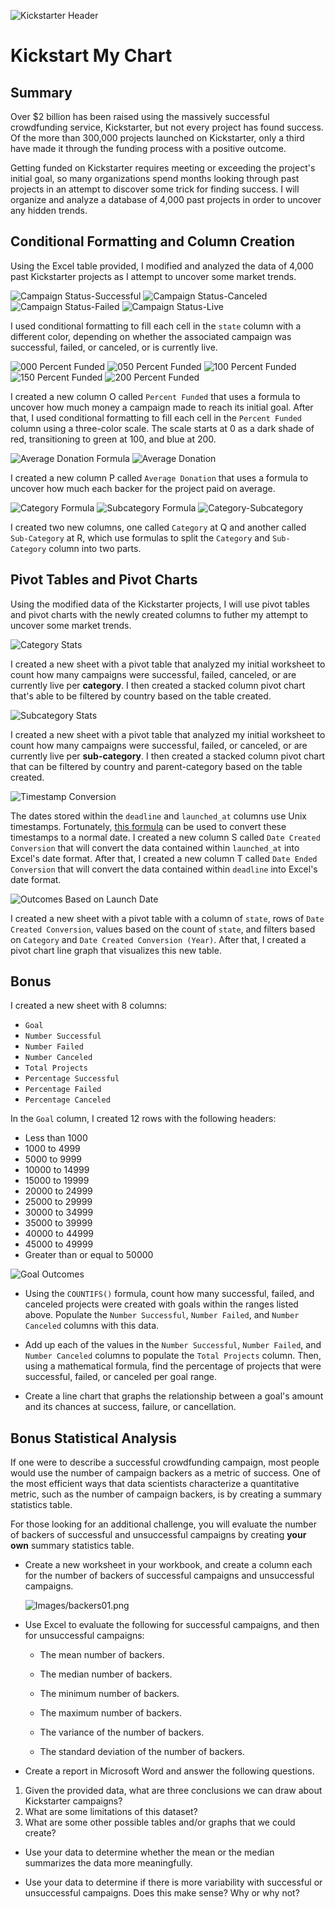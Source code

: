 ![Kickstarter Header](Images/kickstarter_header.png)

# Kickstart My Chart

## Summary

Over $2 billion has been raised using the massively successful crowdfunding service, Kickstarter, but not every project has found success. Of the more than 300,000 projects launched on Kickstarter, only a third have made it through the funding process with a positive outcome.

Getting funded on Kickstarter requires meeting or exceeding the project's initial goal, so many organizations spend months looking through past projects in an attempt to discover some trick for finding success. I will organize and analyze a database of 4,000 past projects in order to uncover any hidden trends.

## Conditional Formatting and Column Creation

Using the Excel table provided, I modified and analyzed the data of 4,000 past Kickstarter projects as I attempt to uncover some market trends.

  ![Campaign Status-Successful](Images/conditional_formatting_state_successful.png)
  ![Campaign Status-Canceled](Images/conditional_formatting_state_canceled.png)
  ![Campaign Status-Failed](Images/conditional_formatting_state_failed.png)
  ![Campaign Status-Live](Images/conditional_formatting_state_live.png)

I used conditional formatting to fill each cell in the `state` column with a different color, depending on whether the associated campaign was successful, failed, or canceled, or is currently live.

  ![000 Percent Funded](Images/conditional_formatting_000_percent_funded.png)
  ![050 Percent Funded](Images/conditional_formatting_050_percent_funded.png)
  ![100 Percent Funded](Images/conditional_formatting_100_percent_funded.png)
  ![150 Percent Funded](Images/conditional_formatting_150_percent_funded.png)
  ![200 Percent Funded](Images/conditional_formatting_200_percent_funded.png)

I created a new column O called `Percent Funded` that uses a formula to uncover how much money a campaign made to reach its initial goal. After that, I used conditional formatting to fill each cell in the `Percent Funded` column using a three-color scale. The scale starts at 0 as a dark shade of red, transitioning to green at 100, and blue at 200.

  ![Average Donation Formula](Images/average_donation_formula.png)
  ![Average Donation](Images/column_creation_average_donation.png)

I created a new column P called `Average Donation` that uses a formula to uncover how much each backer for the project paid on average.

  ![Category Formula](Images/category_formula.png)
  ![Subcategory Formula](Images/subcategory_formula.png)
  ![Category-Subcategory](Images/column_creation_category_subcategory.png)

I created two new columns, one called `Category` at Q and another called `Sub-Category` at R, which use formulas to split the `Category` and `Sub-Category` column into two parts.

## Pivot Tables and Pivot Charts

Using the modified data of the Kickstarter projects, I will use pivot tables and pivot charts with the newly created columns to futher my attempt to uncover some market trends.

  ![Category Stats](Images/pivot_table_pivot_chart_category_stats.png)

I created a new sheet with a pivot table that analyzed my initial worksheet to count how many campaigns were successful, failed, canceled, or are currently live per **category**. I then created a stacked column pivot chart that's able to be filtered by country based on the table created.

  ![Subcategory Stats](Images/pivot_table_pivot_chart_subcategory_stats.png)

I created a new sheet with a pivot table that analyzed my initial worksheet to count how many campaigns were successful, failed, or canceled, or are currently live per **sub-category**. I then created a stacked column pivot chart that can be filtered by country and parent-category based on the table created.

  ![Timestamp Conversion](Images/timestamp_conversion.png)

The dates stored within the `deadline` and `launched_at` columns use Unix timestamps. Fortunately, [this formula](https://www.extendoffice.com/documents/excel/2473-excel-timestamp-to-date.html) can be used to convert these timestamps to a normal date. I created a new column S called `Date Created Conversion` that will convert the data contained within `launched_at` into Excel's date format. After that, I created a new column T called `Date Ended Conversion` that will convert the data contained within `deadline` into Excel's date format.

  ![Outcomes Based on Launch Date](Images/launch_date_outcomes.png)

I created a new sheet with a pivot table with a column of `state`, rows of `Date Created Conversion`, values based on the count of `state`, and filters based on `Category` and `Date Created Conversion (Year)`. After that, I created a pivot chart line graph that visualizes this new table.

## Bonus

I created a new sheet with 8 columns:
  * `Goal`
  * `Number Successful`
  * `Number Failed`
  * `Number Canceled`
  * `Total Projects`
  * `Percentage Successful`
  * `Percentage Failed`
  * `Percentage Canceled` 

In the `Goal` column, I created 12 rows with the following headers:

  * Less than 1000
  * 1000 to 4999
  * 5000 to 9999
  * 10000 to 14999
  * 15000 to 19999
  * 20000 to 24999
  * 25000 to 29999
  * 30000 to 34999
  * 35000 to 39999
  * 40000 to 44999
  * 45000 to 49999
  * Greater than or equal to 50000

![Goal Outcomes](Images/GoalOutcomes.PNG)

* Using the `COUNTIFS()` formula, count how many successful, failed, and canceled projects were created with goals within the ranges listed above. Populate the `Number Successful`, `Number Failed`, and `Number Canceled` columns with this data.

* Add up each of the values in the `Number Successful`, `Number Failed`, and `Number Canceled` columns to populate the `Total Projects` column. Then, using a mathematical formula, find the percentage of projects that were successful, failed, or canceled per goal range.

* Create a line chart that graphs the relationship between a goal's amount and its chances at success, failure, or cancellation.

## Bonus Statistical Analysis

If one were to describe a successful crowdfunding campaign, most people would use the number of campaign backers as a metric of success. One of the most efficient ways that data scientists characterize a quantitative metric, such as the number of campaign backers, is by creating a summary statistics table.

For those looking for an additional challenge, you will evaluate the number of backers of successful and unsuccessful campaigns by creating **your own** summary statistics table.

* Create a new worksheet in your workbook, and create a column each for the number of backers of successful campaigns and unsuccessful campaigns.

  ![Images/backers01.png](Images/backers01.png)

* Use Excel to evaluate the following for successful campaigns, and then for unsuccessful campaigns:

  * The mean number of backers.

  * The median number of backers.

  * The minimum number of backers.

  * The maximum number of backers.

  * The variance of the number of backers.

  * The standard deviation of the number of backers.



* Create a report in Microsoft Word and answer the following questions.

1. Given the provided data, what are three conclusions we can draw about Kickstarter campaigns?
2. What are some limitations of this dataset?
3. What are some other possible tables and/or graphs that we could create?

* Use your data to determine whether the mean or the median summarizes the data more meaningfully.

* Use your data to determine if there is more variability with successful or unsuccessful campaigns. Does this make sense? Why or why not?


